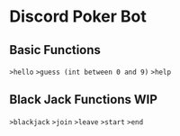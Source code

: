 # Discord Poker Bot
## Basic Functions
`>hello`
`>guess (int between 0 and 9)`
`>help`

## Black Jack Functions WIP
`>blackjack`
`>join`
`>leave`
`>start`
`>end`

